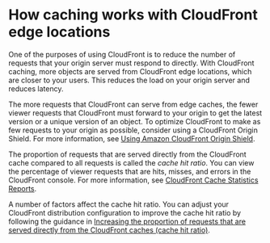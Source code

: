 # How caching works with CloudFront edge locations<a name="cache-hit-ratio-explained"></a>

One of the purposes of using CloudFront is to reduce the number of requests that your origin server must respond to directly\. With CloudFront caching, more objects are served from CloudFront edge locations, which are closer to your users\. This reduces the load on your origin server and reduces latency\.

The more requests that CloudFront can serve from edge caches, the fewer viewer requests that CloudFront must forward to your origin to get the latest version or a unique version of an object\. To optimize CloudFront to make as few requests to your origin as possible, consider using a CloudFront Origin Shield\. For more information, see [Using Amazon CloudFront Origin Shield](origin-shield.md)\.

The proportion of requests that are served directly from the CloudFront cache compared to all requests is called the *cache hit ratio*\. You can view the percentage of viewer requests that are hits, misses, and errors in the CloudFront console\. For more information, see [CloudFront Cache Statistics Reports](cache-statistics.md)\.

A number of factors affect the cache hit ratio\. You can adjust your CloudFront distribution configuration to improve the cache hit ratio by following the guidance in [Increasing the proportion of requests that are served directly from the CloudFront caches \(cache hit ratio\)](cache-hit-ratio.md)\.